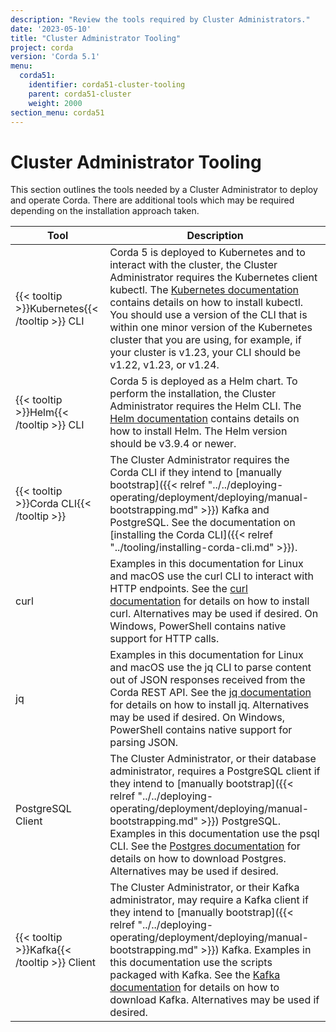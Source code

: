 ```yaml
---
description: "Review the tools required by Cluster Administrators."
date: '2023-05-10'
title: "Cluster Administrator Tooling"
project: corda
version: 'Corda 5.1'
menu:
  corda51:
    identifier: corda51-cluster-tooling
    parent: corda51-cluster
    weight: 2000
section_menu: corda51
---
```

<style>
table th:first-of-type {
    width: 30%;
}
table th:nth-of-type(2) {
    width: 70%;
}

</style>
# Cluster Administrator Tooling

This section outlines the tools needed by a Cluster Administrator to deploy and operate Corda.
There are additional tools which may be required depending on the installation approach taken.

| Tool                                            | Description                                                                                                                                                                                                                                                                                                |
| ----------------------------------------------- | ---------------------------------------------------------------------------------------------------------------------------------------------------------------------------------------------------------------------------------------------------------------------------------------------------------- |
| {{< tooltip >}}Kubernetes{{< /tooltip >}} CLI | Corda 5 is deployed to Kubernetes and to interact with the cluster, the Cluster Administrator requires the Kubernetes client kubectl. The [Kubernetes documentation](https://kubernetes.io/docs/tasks/tools/#kubectl) contains details on how to install kubectl. You should use a version of the CLI that is within one minor version of the Kubernetes cluster that you are using, for example, if your cluster is v1.23, your CLI should be v1.22, v1.23, or v1.24.       |
| {{< tooltip >}}Helm{{< /tooltip >}} CLI       | Corda 5 is deployed as a Helm chart. To perform the installation, the Cluster Administrator requires the Helm CLI. The [Helm documentation](https://helm.sh/docs/intro/install/) contains details on how to install Helm. The Helm version should be v3.9.4 or newer.                                 |
| {{< tooltip >}}Corda CLI{{< /tooltip >}}      | The Cluster Administrator requires the Corda CLI if they intend to [manually bootstrap]({{< relref "../../deploying-operating/deployment/deploying/manual-bootstrapping.md" >}}) Kafka and PostgreSQL. See the documentation on [installing the Corda CLI]({{< relref "../tooling/installing-corda-cli.md" >}}). |
| curl           | Examples in this documentation for Linux and macOS use the curl CLI to interact with HTTP endpoints. See the [curl documentation](https://everything.curl.dev/get) for details on how to install curl. Alternatives may be used if desired. On Windows, PowerShell contains native support for HTTP calls.         |
| jq             | Examples in this documentation for Linux and macOS use the jq CLI to parse content out of JSON responses received from the Corda REST API. See the [jq documentation](https://stedolan.github.io/jq/download/) for details on how to install jq. Alternatives may be used if desired. On Windows, PowerShell contains native support for parsing JSON.                       |
| PostgreSQL Client   | The Cluster Administrator, or their database administrator, requires a PostgreSQL client if they intend to [manually bootstrap]({{< relref "../../deploying-operating/deployment/deploying/manual-bootstrapping.md" >}}) PostgreSQL. Examples in this documentation use the psql CLI. See the [Postgres documentation](https://www.postgresql.org/download/) for details on how to download Postgres. Alternatives may be used if desired.      |
| {{< tooltip >}}Kafka{{< /tooltip >}} Client        | The Cluster Administrator, or their Kafka administrator, may require a Kafka client if they intend to [manually bootstrap]({{< relref "../../deploying-operating/deployment/deploying/manual-bootstrapping.md" >}}) Kafka. Examples in this documentation use the scripts packaged with Kafka. See the [Kafka documentation](https://kafka.apache.org/downloads) for details on how to download Kafka. Alternatives may be used if desired. |
